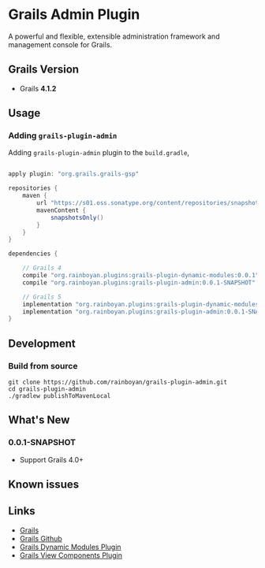 # Grails Admin Plugin

A powerful and flexible, extensible administration framework and management console for Grails.

## Grails Version

- Grails **4.1.2**

## Usage

### Adding `grails-plugin-admin`

Adding `grails-plugin-admin` plugin to the `build.gradle`,

```gradle

apply plugin: "org.grails.grails-gsp"

repositories {
    maven {
        url "https://s01.oss.sonatype.org/content/repositories/snapshots/"
        mavenContent {
            snapshotsOnly()
        }
    }
}

dependencies {

    // Grails 4
    compile "org.rainboyan.plugins:grails-plugin-dynamic-modules:0.0.1"
    compile "org.rainboyan.plugins:grails-plugin-admin:0.0.1-SNAPSHOT"

    // Grails 5
    implementation "org.rainboyan.plugins:grails-plugin-dynamic-modules:0.0.1"
    implementation "org.rainboyan.plugins:grails-plugin-admin:0.0.1-SNAPSHOT"
}

```

## Development

### Build from source

```
git clone https://github.com/rainboyan/grails-plugin-admin.git
cd grails-plugin-admin
./gradlew publishToMavenLocal
```

## What's New

### 0.0.1-SNAPSHOT

* Support Grails 4.0+


## Known issues


## Links

- [Grails](https://grails.org)
- [Grails Github](https://github.com/grails)
- [Grails Dynamic Modules Plugin](https://github.com/rainboyan/grails-plugin-dynamic-modules)
- [Grails View Components Plugin](https://github.com/rainboyan/grails-plugin-view-components)
